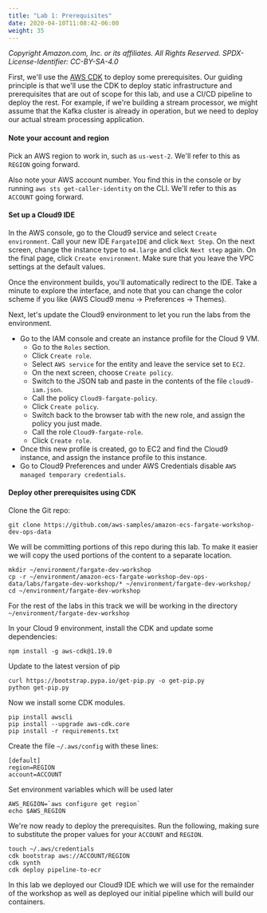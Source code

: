 ```yaml
---
title: "Lab 1: Prerequisites"
date: 2020-04-10T11:08:42-06:00
weight: 35
---
```


_Copyright Amazon.com, Inc. or its affiliates. All Rights Reserved. SPDX-License-Identifier: CC-BY-SA-4.0_

First, we'll use the [AWS CDK](https://docs.aws.amazon.com/cdk/latest/guide/home.html) to deploy some prerequisites.  Our guiding principle is that we'll use the CDK to deploy static infrastructure and prerequisites that are out of scope for this lab, and use a CI/CD pipeline to deploy the rest.  For example, if we're building a stream processor, we might assume that the Kafka cluster is already in operation, but we need to deploy our actual stream processing application.

#### Note your account and region

Pick an AWS region to work in, such as `us-west-2`.  We'll refer to this as `REGION` going forward.

Also note your AWS account number.  You find this in the console or by running `aws sts get-caller-identity` on the CLI.  We'll refer to this as `ACCOUNT` going forward.

#### Set up a Cloud9 IDE

In the AWS console, go to the Cloud9 service and select `Create environment`.  Call your new IDE `FargateIDE` and click `Next Step`.  On the next screen, change the instance type to `m4.large` and click `Next step` again.  On the final page, click `Create environment`.  Make sure that you leave the VPC settings at the default values.

Once the environment builds, you'll automatically redirect to the IDE.  Take a minute to explore the interface, and note that you can change the color scheme if you like (AWS Cloud9 menu -> Preferences -> Themes).

Next, let's update the Cloud9 environment to let you run the labs from the environment.

* Go to the IAM console and create an instance profile for the Cloud 9 VM.  
    * Go to the `Roles` section.
    * Click `Create role`.
    * Select `AWS service` for the entity and leave the service set to `EC2`.
    * On the next screen, choose `Create policy`.
    * Switch to the JSON tab and paste in the contents of the file `cloud9-iam.json`.
    * Call the policy `Cloud9-fargate-policy`.
    * Click `Create policy`.
    * Switch back to the browser tab with the new role, and assign the policy you just made.
    * Call the role `Cloud9-fargate-role`.
    * Click `Create role`.
* Once this new profile is created, go to EC2 and find the Cloud9 instance, and assign the instance profile to this instance.
* Go to Cloud9 Preferences and under AWS Credentials disable `AWS managed temporary credentials`.  

#### Deploy other prerequisites using CDK

Clone the Git repo:

    git clone https://github.com/aws-samples/amazon-ecs-fargate-workshop-dev-ops-data
    
We will be committing portions of this repo during this lab. To make it easier we will copy the used portions of the content to a separate location.

    mkdir ~/environment/fargate-dev-workshop
    cp -r ~/environment/amazon-ecs-fargate-workshop-dev-ops-data/labs/fargate-dev-workshop/* ~/environment/fargate-dev-workshop/
    cd ~/environment/fargate-dev-workshop
    
For the rest of the labs in this track we will be working in the directory `~/environment/fargate-dev-workshop`

In your Cloud 9 environment, install the CDK and update some dependencies:

    npm install -g aws-cdk@1.19.0
    
Update to the latest version of pip

    curl https://bootstrap.pypa.io/get-pip.py -o get-pip.py
    python get-pip.py

Now we install some CDK modules.

    pip install awscli
    pip install --upgrade aws-cdk.core
    pip install -r requirements.txt

Create the file `~/.aws/config` with these lines:

    [default]
    region=REGION
    account=ACCOUNT

Set environment variables which will be used later

    AWS_REGION=`aws configure get region`
    echo $AWS_REGION

We're now ready to deploy the prerequisites.  Run the following, making sure to substitute the proper values for your `ACCOUNT` and `REGION`.

    touch ~/.aws/credentials
    cdk bootstrap aws://ACCOUNT/REGION
    cdk synth
    cdk deploy pipeline-to-ecr

In this lab we deployed our Cloud9 IDE which we will use for the remainder of the workshop as well as deployed our initial pipeline which will build our containers. 
